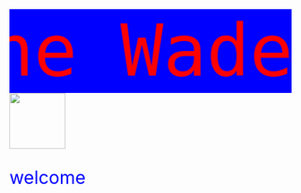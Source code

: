 <style>
  .redtext{
  color:red;
  }
  .bluetext{
  color:blue;
  }
  .smallimage{
  width:100px;
  height:100px;
  }
  
  h{
  font-size:128px;
  font-family:Monospace;
  }
  p{
  font-size:32px;
  }
  

</style>
<marquee direction="right" height="150" scrollamount="3" behavior="alternate" bgcolor="blue"><h class="redtext" >Dwayne Wade</h></marquee>
<img src="https://www.google.com.tw/search?biw=1920&bih=949&tbm=isch&sa=1&ei=9wSuWpfoI8mY0gSG1pvAAg&q=dwyane+wade+heat&oq=dwyane+wade+heat&gs_l=psy-ab.3..0l2j0i30k1l3j0i8i30k1l5.32402.37197.0.37349.9.7.2.0.0.0.44.270.7.7.0....0...1c.1.64.psy-ab..0.9.274...0i13k1j0i13i30k1j0i8i13i30k1.0.yZbOMN7argE#imgrc=vnv00vagYOTd7M:" class="smallimage">
<p class="bluetext">welcome</p>
